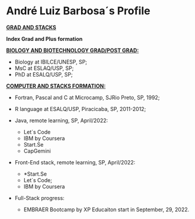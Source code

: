 # André Luiz Barbosa´s Profile
[**GRAD AND STACKS**](#andré-luiz-barbosa´s-profile)

 **Index Grad and Plus formation**

[**BIOLOGY AND BIOTECHNOLOGY GRAD/POST GRAD:**](#andré-luiz-barbosas-profile)

* Biology at IBILCE/UNESP, SP;
* MsC at ESLAQ/USP, SP;
* PhD at ESALQ/USP, SP;

[**COMPUTER AND STACKS FORMATION:**](#andré-luiz-barbosas-profile)
- Fortran, Pascal and C at Microcamp, SJRio Preto, SP, 1992;
- R language at ESALQ/USP, Piracicaba, SP, 2011-2012;
- Java, remote learning, SP, April/2022:
 
    * Let´s Code
    * IBM by Coursera 
    * Start.Se
    * CapGemini

* Front-End stack, remote learning, SP, April/2022:
  * *Start.Se 
  * Let´s Code;
  * IBM by Coursera

* Full-Stack progress:
  * EMBRAER Bootcamp by XP Educaiton start in September, 29, 2022.



